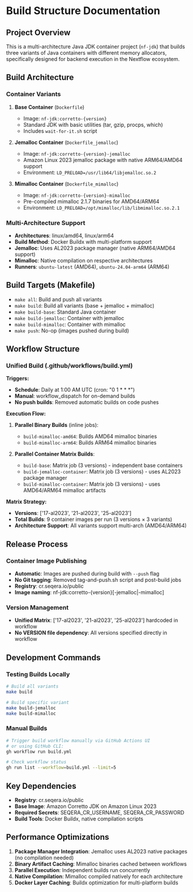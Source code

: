 # Build Structure Documentation

## Project Overview

This is a multi-architecture Java JDK container project (`nf-jdk`) that builds three variants of Java containers with different memory allocators, specifically designed for backend execution in the Nextflow ecosystem.

## Build Architecture

### Container Variants

1. **Base Container** (`Dockerfile`)
   - Image: `nf-jdk:corretto-{version}`
   - Standard JDK with basic utilities (tar, gzip, procps, which)
   - Includes `wait-for-it.sh` script

2. **Jemalloc Container** (`Dockerfile_jemalloc`)
   - Image: `nf-jdk:corretto-{version}-jemalloc`
   - Amazon Linux 2023 jemalloc package with native ARM64/AMD64 support
   - Environment: `LD_PRELOAD=/usr/lib64/libjemalloc.so.2`

3. **Mimalloc Container** (`Dockerfile_mimalloc`)
   - Image: `nf-jdk:corretto-{version}-mimalloc`
   - Pre-compiled mimalloc 2.1.7 binaries for AMD64/ARM64
   - Environment: `LD_PRELOAD=/opt/mimalloc/lib/libmimalloc.so.2.1`

### Multi-Architecture Support

- **Architectures**: linux/amd64, linux/arm64
- **Build Method**: Docker Buildx with multi-platform support
- **Jemalloc**: Uses AL2023 package manager (native ARM64/AMD64 support)
- **Mimalloc**: Native compilation on respective architectures
- **Runners**: `ubuntu-latest` (AMD64), `ubuntu-24.04-arm64` (ARM64)

## Build Targets (Makefile)

- `make all`: Build and push all variants
- `make build`: Build all variants (base + jemalloc + mimalloc)
- `make build-base`: Standard Java container
- `make build-jemalloc`: Container with jemalloc
- `make build-mimalloc`: Container with mimalloc
- `make push`: No-op (images pushed during build)

## Workflow Structure

### Unified Build (.github/workflows/build.yml)

**Triggers:**
- **Schedule**: Daily at 1:00 AM UTC (cron: "0 1 * * *")
- **Manual**: workflow_dispatch for on-demand builds
- **No push builds**: Removed automatic builds on code pushes

**Execution Flow:**
1. **Parallel Binary Builds** (inline jobs):
   - `build-mimalloc-amd64`: Builds AMD64 mimalloc binaries
   - `build-mimalloc-arm64`: Builds ARM64 mimalloc binaries

2. **Parallel Container Matrix Builds**:
   - `build-base`: Matrix job (3 versions) - independent base containers
   - `build-jemalloc-container`: Matrix job (3 versions) - uses AL2023 package manager
   - `build-mimalloc-container`: Matrix job (3 versions) - uses AMD64/ARM64 mimalloc artifacts

**Matrix Strategy:**
- **Versions**: ['17-al2023', '21-al2023', '25-al2023']
- **Total Builds**: 9 container images per run (3 versions × 3 variants)
- **Architecture Support**: All variants support multi-arch (AMD64/ARM64)

## Release Process

### Container Image Publishing
- **Automatic**: Images are pushed during build with `--push` flag
- **No Git tagging**: Removed tag-and-push.sh script and post-build jobs
- **Registry**: cr.seqera.io/public
- **Image naming**: nf-jdk:corretto-{version}[-jemalloc|-mimalloc]

### Version Management

- **Unified Matrix**: ['17-al2023', '21-al2023', '25-al2023'] hardcoded in workflow
- **No VERSION file dependency**: All versions specified directly in workflow

## Development Commands

### Testing Builds Locally
```bash
# Build all variants
make build

# Build specific variant
make build-jemalloc
make build-mimalloc
```

### Manual Builds
```bash
# Trigger build workflow manually via GitHub Actions UI
# or using GitHub CLI:
gh workflow run build.yml

# Check workflow status
gh run list --workflow=build.yml --limit=5
```

## Key Dependencies

- **Registry**: cr.seqera.io/public
- **Base Image**: Amazon Corretto JDK on Amazon Linux 2023
- **Required Secrets**: SEQERA_CR_USERNAME, SEQERA_CR_PASSWORD
- **Build Tools**: Docker Buildx, native compilation scripts

## Performance Optimizations

1. **Package Manager Integration**: Jemalloc uses AL2023 native packages (no compilation needed)
2. **Binary Artifact Caching**: Mimalloc binaries cached between workflows
3. **Parallel Execution**: Independent builds run concurrently
4. **Native Compilation**: Mimalloc compiled natively for each architecture
5. **Docker Layer Caching**: Buildx optimization for multi-platform builds